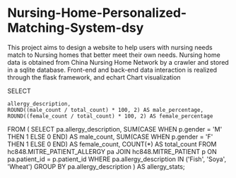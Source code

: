 # Nursing-Home-Personalized-Matching-System-dsy

This project aims to design a website to help users with nursing needs match to Nursing homes that better meet their own
needs. Nursing home data is obtained from China Nursing Home Network by a crawler and stored in a sqlite database.
Front-end and back-end data interaction is realized through the flask framework, and echart Chart visualization

SELECT

    allergy_description,
    ROUND((male_count / total_count) * 100, 2) AS male_percentage,
    ROUND((female_count / total_count) * 100, 2) AS female_percentage

FROM (
SELECT
pa.allergy_description,
SUM(CASE WHEN p.gender = 'M' THEN 1 ELSE 0 END) AS male_count,
SUM(CASE WHEN p.gender = 'F' THEN 1 ELSE 0 END) AS female_count,
COUNT(*) AS total_count
FROM
hc848.MITRE_PATIENT_ALLERGY pa
JOIN
hc848.MITRE_PATIENT p ON pa.patient_id = p.patient_id
WHERE
pa.allergy_description IN ('Fish', 'Soya', 'Wheat')
GROUP BY
pa.allergy_description
) AS allergy_stats;